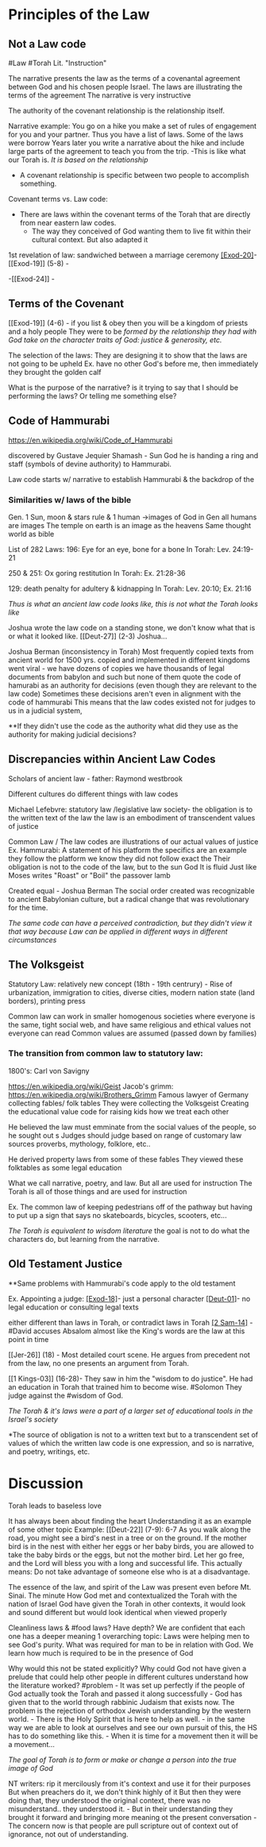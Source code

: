 
# Principles of the Law

## Not a Law code
#Law
#Torah  Lit. "Instruction"

The narrative presents the law as the terms of a covenantal agreement between God and his chosen people Israel. 
	The laws are illustrating the terms of the agreement
	The narrative is very instructive

The authority of the covenant relationship is the relationship itself.

Narrative example: 
	You go on a hike you make a set of rules of engagement for you and your partner. Thus you have a list of laws.
	Some of the laws were borrow
	Years later you write a narrative about the hike and include large parts of the agreement to teach you from the trip. 
		-This is like what our Torah is.
*It is based on the relationship*
- A covenant relationship is specific between two people to accomplish something. 

Covenant terms vs. Law code:
- There are laws within the covenant terms of the Torah that are directly from near eastern law codes. 
	- The way they conceived of God wanting them to live fit within their cultural context. But also adapted it 

1st revelation of law: sandwiched between a marriage ceremony 
[[Exod-20]](1-2)- 
[[Exod-19]] 
	(5-8) - 

-[[Exod-24]] - 

## Terms of the Covenant
[[Exod-19]] (4-6) - if you list & obey then you will be a kingdom of priests and a holy people
	They were to be *formed by the relationship they had with God take on the character traits of God: justice & generosity, etc.*

The selection of the laws: 
	They are designing it to show that the laws are not going to be upheld
		Ex. have no other God's before me, then immediately they brought the golden calf

What is the purpose of the narrative?
	is it trying to say that I should be performing the laws? 
	Or telling me something else?

## Code of Hammurabi
https://en.wikipedia.org/wiki/Code_of_Hammurabi

discovered by Gustave Jequier
Shamash - Sun God
	he is handing a ring and staff (symbols of devine authority) to Hammurabi.

Law code starts w/ narrative to establish Hammurabi & the backdrop of the 

### Similarities w/ laws of the bible 
Gen. 1 
	Sun, moon & stars rule & 1 human ->images of God
	in Gen all humans are images
	The temple on earth is an image as the heavens
		Same thought world as bible

List of 282 Laws:
196: Eye for an eye, bone for a bone
	In Torah: Lev. 24:19-21

250 & 251: Ox goring restitution
	In Torah: Ex. 21:28-36

129: death penalty for adultery & kidnapping
	In Torah: Lev. 20:10; Ex. 21:16

*Thus is what an ancient law code looks like, this is not what the Torah looks like*

Joshua wrote the law code on a standing stone, we don't know what that is or what it looked like.
[[Deut-27]] (2-3)
Joshua...

Joshua Berman (inconsistency in Torah)
	Most frequently copied texts from ancient world
		for 1500 yrs. copied and implemented in different kingdoms
			went viral - we have dozens of copies
	we have thousands of legal documents from babylon and such
		but none of them quote the code of hamurabi as an authority for decisions (even though they are relevant to the law code)
			Sometimes these decisions aren't even in alignment with the code of hammurabi
			This means that the law codes existed not for judges to us in a judicial system, 

**If they didn't use the code as the authority what did they use as the authority for making judicial decisions?

## Discrepancies within Ancient Law Codes
Scholars of ancient law - father: Raymond westbrook

Different cultures do different things with law codes

Michael Lefebvre:
statutory law /legislative law society- the obligation is to the written text of the law
	the law is an embodiment of transcendent values of justice

Common Law /
	The law codes are illustrations of our actual values of justice
	Ex. Hammurabi: A statement of his platform 
		the specifics are an example 
		they follow the platform 
			we know they did not follow exact the 
			Their obligation is not to the code of the law, but to the sun God
			It is fluid
				Just like Moses writes "Roast" or "Boil" the passover lamb

Created equal - Joshua Berman 
	The social order created was recognizable to ancient Babylonian culture, but a radical change that was revolutionary for the time. 

*The same code can have a perceived contradiction, but they didn't view it that way because Law can be applied in different ways in different circumstances*

## The Volksgeist

Statutory Law: relatively new concept (18th - 19th centrury)
	- Rise of urbanization, immigration to cities, diverse cities, modern nation state (land borders), printing press

Common law can work in smaller homogenous societies where everyone is the same, tight social web, and have same religious and ethical values
	not everyone can read
	Common values are assumed (passed down by families)


### The transition from common law to statutory law:
1800's: Carl von Savigny

https://en.wikipedia.org/wiki/Geist
Jacob's grimm:
https://en.wikipedia.org/wiki/Brothers_Grimm
Famous lawyer of Germany
	collecting fables/ folk tables
	They were collecting the Volksgeist
		Creating the educational value code for raising kids
			how we treat each other

He believed the law must emminate from the social values of the people, so he sought out s
	Judges should judge based on range of customary law sources
		proverbs, mythology, folklore, etc..

He derived property laws from some of these fables
They viewed these folktables as some legal education

What we call narrative, poetry, and law. But all are used for instruction
	The Torah is all of those things and are used for instruction

Ex. The common law of keeping pedestrians off of the pathway
	but having to put up a sign that says no skateboards, bicycles, scooters, etc...

*The Torah is equivalent to wisdom literature*
the goal is not to do what the characters do, but learning from the narrative. 

## Old Testament Justice 

**Same problems with Hammurabi's code apply to the old testament

Ex. Appointing a judge: 
[[Exod-18]](21)- just a personal character
[[Deut-01]](15-17)- no legal education or consulting legal texts

either different than laws in Torah, or contradict laws in Torah
[[2 Sam-14]](1-2) - #David accuses Absalom
	almost like the King's words are the law at this point in time

[[Jer-26]] (18) - Most detailed court scene. He argues from precedent not from the law, no one presents an argument from Torah. 

[[1 Kings-03]] (16-28)- They saw in him the "wisdom to do justice". He had an education in Torah that trained him to become wise. #Solomon 
	They judge against the #wisdom of God.

*The Torah & it's laws were a part of a larger set of educational tools in the Israel's society*

*The source of obligation is not to a written text but to a transcendent set of values of which the written law code is one expression, and so is narrative, and poetry, writings, etc.


# Discussion

Torah leads to baseless love

It has always been about finding the heart
		Understanding it as an example of some other topic 
	Example:
	[[Deut-22]] (7-9):
	6-7 As you walk along the road, you might see a bird's nest in a tree or on the ground. If the mother bird is in the nest with either her eggs or her baby birds, you are allowed to take the baby birds or the eggs, but not the mother bird. Let her go free, and the Lord will bless you with a long and successful life.
	This actually means:
	Do not take advantage of someone else who is at a disadvantage.

The essence of the law, and spirit of the Law was present even before Mt. Sinai. 
	The minute 
	How God met and contextualized the Torah with the nation of Israel
	God have given the Torah in other contexts, it would look and sound different but would look identical when viewed properly

Cleanliness laws & #food laws? Have depth? 
	We are confident that each one has a deeper meaning
	1 overarching topic: Laws were helping men to see God's purity. What was required for man to be in relation with God. 
		We learn how much is required to be in the presence of God

Why would this not be stated explicitly?
	Why could God not have given a prelude that could help other people in different cultures understand how the literature worked? #problem
		- It was set up perfectly if the people of God actually took the Torah and passed it along successfully 
	- God has given that to the world through rabbinic Judaism that exists now. The problem is the rejection of orthodox Jewish understanding by the western world.
	- There is the Holy Spirit that is here to help as well. 
		- in the same way we are able to look at ourselves and see our own pursuit of this, the HS has to do something like this.
	- When it is time for a movement then it will be a movement...



*The goal of Torah is to form or make or change a person into the true image of God*

NT writers:
	rip it mercilously from it's context and use it for their purposes
	But when preachers do it, we don't think highly of it
		But then they were doing that, they understood the original context, there was no misunderstand.. they understood it. 
			- But in their understanding they brought it forward and bringing more meaning ot the present conversation
			- The concern now is that people are pull scripture out of context out of ignorance, not out of understanding.


